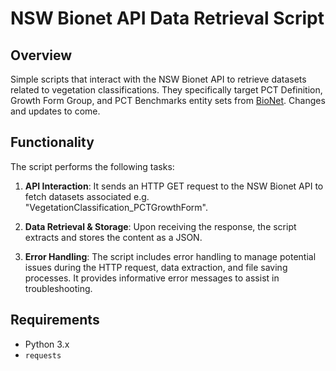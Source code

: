 # NSW Bionet API Data Retrieval Script

## Overview

Simple scripts that interact with the NSW Bionet API to retrieve datasets related to vegetation classifications. They specifically target PCT Definition, Growth Form Group, and PCT Benchmarks entity sets from [BioNet](https://data.bionet.nsw.gov.au/biosvcapp/odata). Changes and updates to come.

## Functionality

The script performs the following tasks:

1. **API Interaction**: It sends an HTTP GET request to the NSW Bionet API to fetch datasets associated e.g.  "VegetationClassification_PCTGrowthForm".

3. **Data Retrieval & Storage**: Upon receiving the response, the script extracts and stores the content as a JSON. 

3. **Error Handling**: The script includes error handling to manage potential issues during the HTTP request, data extraction, and file saving processes. It provides informative error messages to assist in troubleshooting.

## Requirements

- Python 3.x
- `requests` 
